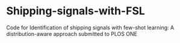 # Shipping-signals-with-FSL
Code for Identification of shipping signals with few-shot learning: A distribution-aware approach submitted to PLOS ONE
